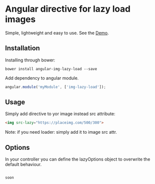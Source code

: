 # Angular directive for lazy load images

Simple, lightweight and easy to use. See the <a href="http://jsbin.com/wefidu">Demo</a>.

## Installation
Installing through bower:
```
bower install angular-img-lazy-load --save
```

Add dependency to angular module.
```js
angular.module('myModule', ['img-lazy-load']);
```

## Usage
Simply add directive to yor image instead src attribute:
```html
<img src-lazy="https://placeimg.com/500/300">
```
Note: if you need loader: simply add it to image src attr.

## Options
In your controller you can define the lazyOptions object to overwrite the default behaviour.
```

soon

```

